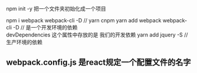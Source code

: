 npm  init   -y 把一个文件夹初始化成一个项目


npm  i  webpack  webpack-cli -D
// yarn cnpm
yarn add webpack  webpack-cli -D   // 是一个开发环境的依赖  
devDependencies  这个属性中存放的是 我们的开发依赖
yarn add  jquery  -S  // 生产环境的依赖

##  webpack.config.js 是react规定一个配置文件的名字

